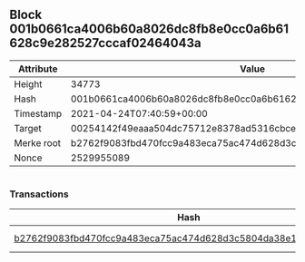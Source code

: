 ## Block 001b0661ca4006b60a8026dc8fb8e0cc0a6b61628c9e282527cccaf02464043a

Attribute | Value
--- | ---
Height | 34773
Hash | 001b0661ca4006b60a8026dc8fb8e0cc0a6b61628c9e282527cccaf02464043a
Timestamp | 2021-04-24T07:40:59+00:00
Target | 00254142f49eaaa504dc75712e8378ad5316cbcead634704b3734b6271167cc4
Merke root | b2762f9083fbd470fcc9a483eca75ac474d628d3c5804da38e1d7fc99c248ff6
Nonce | 2529955089

```

```

### Transactions

Hash | Amount
--- | ---
[b2762f9083fbd470fcc9a483eca75ac474d628d3c5804da38e1d7fc99c248ff6](b2762f9083fbd470fcc9a483eca75ac474d628d3c5804da38e1d7fc99c248ff6.md) | 10.00000000 SKEPTI 
